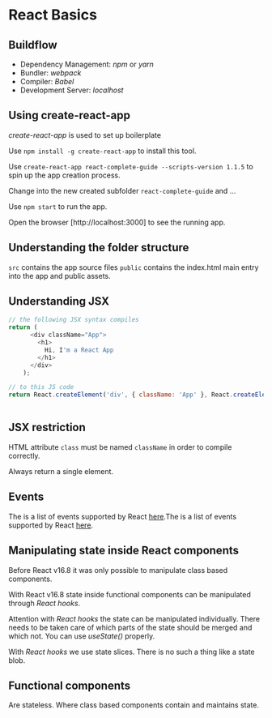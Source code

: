# React Basics

## Buildflow

- Dependency Management: _npm_ or _yarn_
- Bundler: _webpack_
- Compiler: _Babel_ 
- Development Server: _localhost_

## Using create-react-app

_create-react-app_ is used to set up boilerplate

Use `npm install -g create-react-app` to install this tool.

Use `create-react-app react-complete-guide --scripts-version 1.1.5` to spin up the app creation process.

Change into the new created subfolder `react-complete-guide` and ...

Use `npm start` to run the app.

Open the browser [http://localhost:3000] to see the running app.

## Understanding the folder structure

`src` contains the app source files
`public` contains the index.html main entry into the app and public assets.

## Understanding JSX

~~~js
// the following JSX syntax compiles
return (
      <div className="App">
        <h1>
          Hi, I'm a React App
        </h1>
      </div>
    );

// to this JS code
return React.createElement('div', { className: 'App' }, React.createElement('h1', null, 'Hi, I\'m a React App'));
   
~~~

## JSX restriction

HTML attribute `class` must be named `className` in order to compile correctly.

Always return a single element.

## Events

The is a list of events supported by React [here](https://reactjs.org/docs/events.html#supported-events).The is a list of events supported by React [here](https://reactjs.org/docs/events.html#supported-events).

## Manipulating state inside React components

Before React v16.8 it was only possible to manipulate class based components.

With React v16.8 state inside functional components can be manipulated through _React hooks_.

Attention with _React hooks_ the state can be manipulated individually. There needs to be taken care of which parts of the state should be merged and which not. You can use _useState()_ properly.

With _React hooks_ we use state slices. There is no such a thing like a state blob.

## Functional components

Are stateless. Where class based components contain and maintains state.